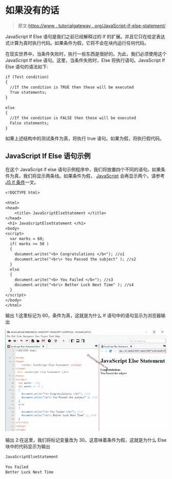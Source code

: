 # 如果没有的话

> 原文:[https://www . tutorialgateway . org/JavaScript-if-else-statement/](https://www.tutorialgateway.org/javascript-if-else-statement/)

JavaScript If Else 语句是我们之前已经解释过的 If 的扩展。并且它只在给定表达式计算为真时执行代码。如果条件为假，它将不会在块内运行任何代码。

在现实世界中，当条件失败时，执行一些东西是很好的。为此，我们必须使用这个 JavaScript If else 语句。这里，当条件失败时，Else 将执行语句。JavaScript If Else 语句的语法如下:

```
if (Test condition)
{
  //If the condition is TRUE then these will be executed
  True statements;
}

else
{
  //If the condition is FALSE then these will be executed
  False statements;
}
```

如果上述结构中的测试条件为真，将执行 true 语句。如果为假，将执行假代码。

## JavaScript If Else 语句示例

在这个 JavaScript if else 语句示例程序中，我们将放置四个不同的语句。如果条件为真，我们将显示两条线。如果条件为假， [JavaScript](https://www.tutorialgateway.org/javascript/) 会再显示两个。请参考 [JS If 条件](https://www.tutorialgateway.org/javascript-if-statement/)一文。

```
<!DOCTYPE html>

<html>
<head>
    <title> JavaScriptElseStatement </title>
</head>
 <h1> JavaScriptElseStatement </h1>
<body>
<script>
  var marks = 60;
  if( marks >= 50 )
  {
    document.write("<b> Congratulations </b>"); //s1
    document.write("<br\> You Passed the subject" ); //s2
  }
  else
  {
    document.write("<b> You Failed </b>"); //s3
    document.write("<br\> Better Luck Next Time" ); //s4
  }
</script>
</body>
</html>
```

输出 1:这里标记为 60，条件为真，这就是为什么 If 语句中的语句显示为浏览器输出

![JavaScript If Else Statement 1](img/a80f2cc868df6932c04ab4a8f3d38b4f.png)

输出 2:在这里，我们将标记变量改为 30。这意味着条件为假，这就是为什么 Else 块中的代码显示为输出

```
JavaScriptElseStatement

You Failed
Better Luck Next Time
```